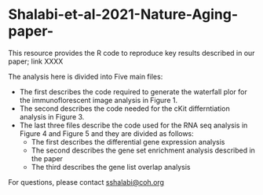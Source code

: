 # Shalabi-et-al-2021-Nature-Aging-paper-

This resource provides the R code to reproduce key results described in our paper; link XXXX

The analysis here is divided into Five main files:
- The first describes the code required to generate the waterfall plor for the immunoflorescent image analysis in Figure 1. 
- The second describes the code needed for the cKit differntiation analysis in Figure 3. 
- The last three files describe the code used for the RNA seq analysis in Figure 4 and Figure 5 and they are divided as follows: 
    - The first describes the differential gene expression analysis
    - The second describes the gene set enrichment analysis described in the paper
    - The third describes the gene list overlap analysis

For questions, please contact sshalabi@coh.org 
